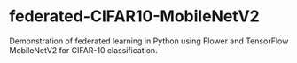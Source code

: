 # federated-CIFAR10-MobileNetV2
Demonstration of federated learning in Python using Flower and TensorFlow MobileNetV2 for CIFAR-10 classification.
